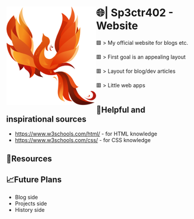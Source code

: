 <h1><img height="265" align="left" src="images/phoenix.png">🌐|​ Sp3ctr402 - Website</h1>

🟩 > My official website for blogs etc.

​🟥 > First goal is an appealing layout

🟥 > Layout for blog/dev articles

🟥 > Little web apps

#

## 🔗​Helpful and inspirational sources
+ https://www.w3schools.com/html/ - for HTML knowledge
+ https://www.w3schools.com/css/ - for CSS knowledge
##

## 📖​Resources
##

## 📈Future Plans
+ Blog side
+ Projects side
+ History side
##
